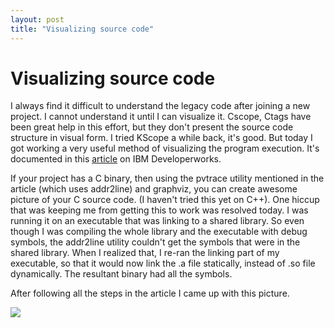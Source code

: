 ```yaml
---
layout: post
title: "Visualizing source code"
---
```

Visualizing source code
===
I always find it difficult to understand the legacy code after joining a new project. I cannot understand it until I can visualize it. Cscope, Ctags have been great help in this effort, but they don't present the source code structure in visual form. I tried KScope a while back, it's good. But today I got working a very useful method of visualizing the program execution. It's documented in this [article][0] on IBM Developerworks.  
  
If your project has a C binary, then using the pvtrace utility mentioned in the article (which uses addr2line) and graphviz, you can create awesome picture of your C source code. (I haven't tried this yet on C++). One hiccup that was keeping me from getting this to work was resolved today. I was running it on an executable that was linking to a shared library. So even though I was compiling the whole library and the executable with debug symbols, the addr2line utility couldn't get the symbols that were in the shared library. When I realized that, I re-ran the linking part of my executable, so that it would now link the .a file statically, instead of .so file dynamically. The resultant binary had all the symbols.  
  
After following all the steps in the article I came up with this picture.  
  

[![](http://lh3.ggpht.com/jayeshsalvi/SKFBqxnyGUI/AAAAAAAABZY/EBGQJk4_ow4/s144/pvtrace-librsvg.jpeg)][1]

[0]: http://www.ibm.com/developerworks/library/l-graphvis/
[1]: http://picasaweb.google.com/jayeshsalvi/MyFrequency/photo?authkey=OknnHBMRY90#5233536445111736642
